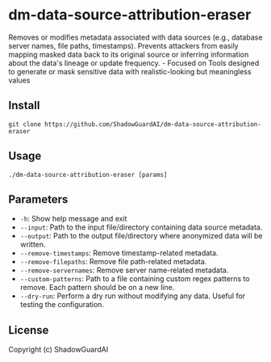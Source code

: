 # dm-data-source-attribution-eraser
Removes or modifies metadata associated with data sources (e.g., database server names, file paths, timestamps). Prevents attackers from easily mapping masked data back to its original source or inferring information about the data's lineage or update frequency. - Focused on Tools designed to generate or mask sensitive data with realistic-looking but meaningless values

## Install
`git clone https://github.com/ShadowGuardAI/dm-data-source-attribution-eraser`

## Usage
`./dm-data-source-attribution-eraser [params]`

## Parameters
- `-h`: Show help message and exit
- `--input`: Path to the input file/directory containing data source metadata.
- `--output`: Path to the output file/directory where anonymized data will be written.
- `--remove-timestamps`: Remove timestamp-related metadata.
- `--remove-filepaths`: Remove file path-related metadata.
- `--remove-servernames`: Remove server name-related metadata.
- `--custom-patterns`: Path to a file containing custom regex patterns to remove. Each pattern should be on a new line.
- `--dry-run`: Perform a dry run without modifying any data. Useful for testing the configuration.

## License
Copyright (c) ShadowGuardAI

